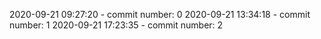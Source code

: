 2020-09-21 09:27:20 - commit number: 0
2020-09-21 13:34:18 - commit number: 1
2020-09-21 17:23:35 - commit number: 2
